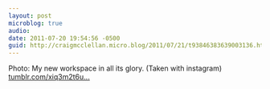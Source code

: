 ```yaml
---
layout: post
microblog: true
audio: 
date: 2011-07-20 19:54:56 -0500
guid: http://craigmcclellan.micro.blog/2011/07/21/t93846383639003136.html
---
```

Photo: My new workspace in all its glory. (Taken with instagram) [tumblr.com/xiq3m2t6u...](http://tumblr.com/xiq3m2t6ul)

